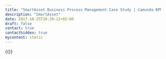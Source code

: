 ```yaml
---
title: "SmartAsset Business Process Management Case Study | Camunda BPM"
description: "SmartAsset"
date: 2017-10-25T10:39:22+02:00
draft: false
contact: true
contacthidden: true
mycontent: static
---
```

{{<case-study-single
company="SmartAsset"
companydescription="SmartAsset ist ein Finanztechnologieunternehmen, das Menschen mit automatisierter, persönlicher Finanzberatung unterstützt. Die proprietäre Technologie, die topaktuelle Forschung und die einzigartige Automated Financial Modeling Software simulieren die Auswirkungen verschiedener Entscheidungen auf die persönlichen Finanzen der Menschen und ermöglichen es Millionen von Menschen, intelligente finanzielle Entscheidungen zu treffen. Um die Mission des Unternehmens weiter voranzutreiben, nutzt SmartAsset auch seine proprietären Algorithmen, um Verbraucher mit geprüften Finanzberatern zu verbinden. Weitere Informationen finden Sie unter[www.SmartAsset.com.](https://www.smartasset.com/ 'www.SmartAsset.com') Um mehr über SmartAdvisor zu erfahren, besuchen Sie https://smartadvisormatch.com. "
customerquote=""
teaser=""
usecase=""
videolink=""
logo="//images.ctfassets.net/vpidbgnakfvf/7asLJSSAe6pIGoRUc7UoMj/53c1d4047e5f72819b201562cd6db7c6/smartasset_black.png"
pdf=""
thumbnail="">}}